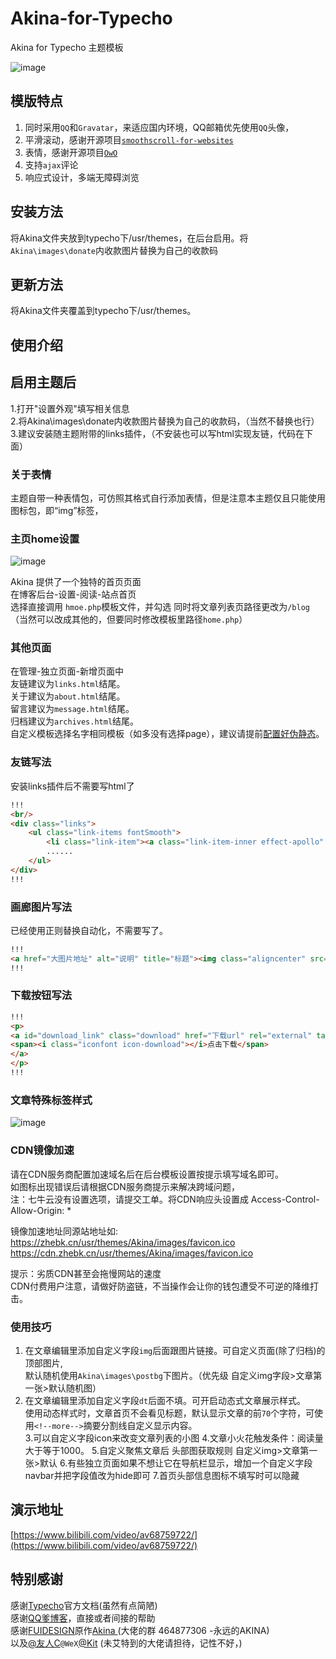 # Akina-for-Typecho
Akina for Typecho 主题模板

![image](https://github.com/Zisbusy/Akina-for-Typecho/blob/master/Akina-img/Akina.jpg)

## 模版特点

1. 同时采用`QQ`和`Gravatar`，来适应国内环境，QQ邮箱优先使用`QQ`头像，
2. 平滑滚动，感谢开源项目[`smoothscroll-for-websites`](https://github.com/gblazex/smoothscroll-for-websites)
3. 表情，感谢开源项目[`OwO`](https://github.com/DIYgod/OwO)
4. 支持`ajax`评论
5. 响应式设计，多端无障碍浏览

## 安装方法

将Akina文件夹放到typecho下/usr/themes，在后台启用。将`Akina\images\donate`内收款图片替换为自己的收款码

## 更新方法

将Akina文件夹覆盖到typecho下/usr/themes。

## 使用介绍

## 启用主题后

1.打开"设置外观"填写相关信息   
2.将Akina\images\donate内收款图片替换为自己的收款码，（当然不替换也行）   
3.建议安装随主题附带的links插件，（不安装也可以写html实现友链，代码在下面）   

### 关于表情

主题自带一种表情包，可仿照其格式自行添加表情，但是注意本主题仅且只能使用图标包，即“img”标签，

### 主页home设置

![image](https://github.com/Zisbusy/Akina-for-Typecho/blob/master/Akina-img/Akina-home.png)

Akina 提供了一个独特的首页页面  
在博客后台-设置-阅读-站点首页  
选择直接调用 `hmoe.php`模板文件，并勾选 同时将文章列表页路径更改为`/blog`（当然可以改成其他的，但要同时修改模板里路径`home.php`）  

### 其他页面

在管理-独立页面-新增页面中  
友链建议为`links.html`结尾。  
关于建议为`about.html`结尾。  
留言建议为`message.html`结尾。  
归档建议为`archives.html`结尾。  
自定义模板选择名字相同模板（如多没有选择page），建议请提前[配置好伪静态](https://www.typechodev.com/theme/478.html)。

### 友链写法
安装links插件后不需要写html了
```html
!!!
<br/>
<div class="links">
    <ul class="link-items fontSmooth">
        <li class="link-item"><a class="link-item-inner effect-apollo" href="http://zhebk.cn/" title="我们，渺小到不可一世。" target="_blank" ><span class="sitename">纸盒博客</span><div class="linkdes">我们，渺小到不可一世。</div></a></li>
        ......
    </ul>
</div>
!!!
```

### 画廊图片写法
已经使用正则替换自动化，不需要写了。
```html
!!!
<a href="大图片地址" alt="说明" title="标题"><img class="aligncenter" src="小图片地址" alt="说明"></a>
!!!
```

### 下载按钮写法

```html
!!!
<p>
<a id="download_link" class="download" href="下载url" rel="external" target="_blank" title="下载地址">  
<span><i class="iconfont icon-download"></i>点击下载</span>
</a>
</p>
!!!
```

### 文章特殊标签样式

![image](https://github.com/Zisbusy/Akina-for-Typecho/blob/master/Akina-img/h2-h5.jpg)

### CDN镜像加速

请在CDN服务商配置加速域名后在后台模板设置按提示填写域名即可。    
如图标出现错误后请根据CDN服务商提示来解决跨域问题，    
注：七牛云没有设置选项，请提交工单。将CDN响应头设置成 Access-Control-Allow-Origin: *    

镜像加速地址同源站地址如:    
https://zhebk.cn/usr/themes/Akina/images/favicon.ico    
https://cdn.zhebk.cn/usr/themes/Akina/images/favicon.ico    

提示：劣质CDN甚至会拖慢网站的速度    
CDN付费用户注意，请做好防盗链，不当操作会让你的钱包遭受不可逆的降维打击。    

### 使用技巧

1. 在文章编辑里添加自定义字段` img `后面跟图片链接。可自定义页面(除了归档)的顶部图片,  
默认随机使用`Akina\images\postbg`下图片。（优先级 自定义img字段>文章第一张>默认随机图）  
2. 在文章编辑里添加自定义字段` dt `后面不填。可开启动态式文章展示样式。  
使用动态样式时，文章首页不会看见标题，默认显示文章的前`70`个字符，可使用`<!--more-->`摘要分割线自定义显示内容。  
3.可以自定义字段icon来改变文章列表的小图
4.文章小火花触发条件：阅读量大于等于1000。
5.自定义聚焦文章后 头部图获取规则 自定义img>文章第一张>默认
6.有些独立页面如果不想让它在导航栏显示，增加一个自定义字段navbar并把字段值改为hide即可
7.首页头部信息图标不填写时可以隐藏

## 演示地址

[https://www.bilibili.com/video/av68759722/](https://www.bilibili.com/video/av68759722/)

## 特别感谢

感谢[Typecho](http://docs.typecho.org/doku.php)官方文档(虽然有点简陋)  
感谢[QQ爹博客](https://qqdie.com/)，直接或者间接的帮助  
感谢[FUIDESIGN](http://fui.im/)原作[Akina ](https://github.com/Xoin-Yang/Akina)(大佬的群 464877306 -永远的AKINA)  
以及[@友人C](https://www.ihewro.com/)`@WeX`[@Kit](http://www.aihack.cn/) (未艾特到的大佬请担待，记性不好，)  

